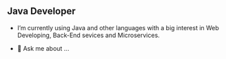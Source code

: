 ##                      Java Developer


- I’m currently using Java and other languages with a big interest in Web Developing, Back-End sevices and Microservices.

- 💬 Ask me about ...


